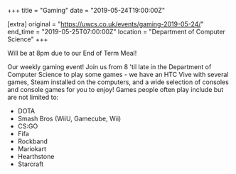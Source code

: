 +++
title = "Gaming"
date = "2019-05-24T19:00:00Z"

[extra]
original = "https://uwcs.co.uk/events/gaming-2019-05-24/"    
end_time = "2019-05-25T07:00:00Z"
location = "Department of Computer Science"
+++

Will be at 8pm due to our End of Term Meal\!

Our weekly gaming event\! Join us from 8 'til late in the Department of Computer Science to play some games - we have an HTC Vive with several games, Steam installed on the computers, and a wide selection of consoles and console games for you to enjoy\! Games people often play include but are not limited to:  

  - DOTA  
  - Smash Bros (WiiU, Gamecube, Wii)  
  - CS:GO  
  - Fifa  
  - Rockband  
  - Mariokart  
  - Hearthstone  
  - Starcraft

